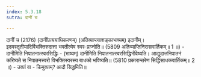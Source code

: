 ```yaml
---
index: 5.3.18
sutra: दानीं च

---
```

दानीं च (2176) (दानींप्रत्ययाधिकरणम्) (अतिव्याप्त्याशङ्काभाष्यम्) इदानीम्। इदमस्तृतीयादिर्विभक्तिरुदात्ता भवतीत्येष स्वरः प्राप्नोति॥ (5809 अतिव्याप्तिनिरासवार्तिकम्॥ 1 ॥) - दानीमिति निपातनात्स्वरसिद्धिः - (भाष्यम्) दानीमिति निपातनात्स्वरसिद्धिर्भविष्यति। आद्युदात्तनिपातनं करिष्यते स निपातनस्वरो विभक्तिस्वरस्य बाधको भविष्यति॥ (5810 प्रकारान्तरेण सिद्धिसाधकवार्तिकम्॥ 2 ॥) - उक्तं वा - किमुक्तम्? आदौ सिद्धमिति॥